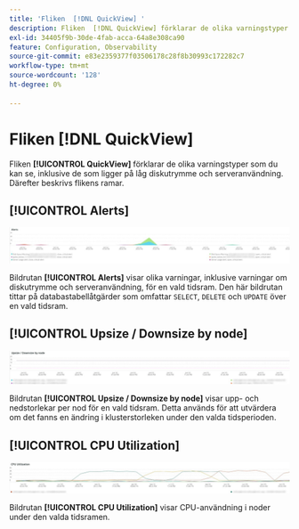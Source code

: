 ```yaml
---
title: 'Fliken  [!DNL QuickView] '
description: Fliken  [!DNL QuickView] förklarar de olika varningstyper som du kan se, inklusive de som ligger på låg diskutrymme och serveranvändning.
exl-id: 34405f9b-30de-4fab-acca-64a8e308ca90
feature: Configuration, Observability
source-git-commit: e83e2359377f03506178c28f8b30993c172282c7
workflow-type: tm+mt
source-wordcount: '128'
ht-degree: 0%

---
```


# Fliken [!DNL QuickView]

Fliken **[!UICONTROL QuickView]** förklarar de olika varningstyper som du kan se, inklusive de som ligger på låg diskutrymme och serveranvändning. Därefter beskrivs flikens ramar.

## [!UICONTROL Alerts]

![Varningar](../../assets/tools/observation-for-adobe-commerce/quickview_alerts.jpg)

Bildrutan **[!UICONTROL Alerts]** visar olika varningar, inklusive varningar om diskutrymme och serveranvändning, för en vald tidsram. Den här bildrutan tittar på databastabellåtgärder som omfattar `SELECT`, `DELETE` och `UPDATE` över en vald tidsram.

## [!UICONTROL Upsize / Downsize by node]

![Uppåt/nedåt efter nod](../../assets/tools/observation-for-adobe-commerce/quickview_upsize_by_node.jpg)

Bildrutan **[!UICONTROL Upsize / Downsize by node]** visar upp- och nedstorlekar per nod för en vald tidsram. Detta används för att utvärdera om det fanns en ändring i klusterstorleken under den valda tidsperioden.

## [!UICONTROL CPU Utilization]

![CPU-användning](../../assets/tools/observation-for-adobe-commerce/quickview_cpu.jpg)

Bildrutan **[!UICONTROL CPU Utilization]** visar CPU-användning i noder under den valda tidsramen.
